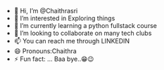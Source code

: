 - 👋 Hi, I’m @Chaithrasri
- 👀 I’m interested in Exploring things 
- 🌱 I’m currently learning a python fullstack course 
- 💞️ I’m looking to collaborate on many tech clubs
- 📫 You can reach me through LINKEDIN 
- 😄 Pronouns:Chaithra
- ⚡ Fun fact: ... Baa bye..😁😉

<!---
Chaithrasri/Chaithrasri is a ✨ special ✨ repository because its `README.md` (this file) appears on your GitHub profile.
You can click the Preview link to take a look at your changes.
--->
